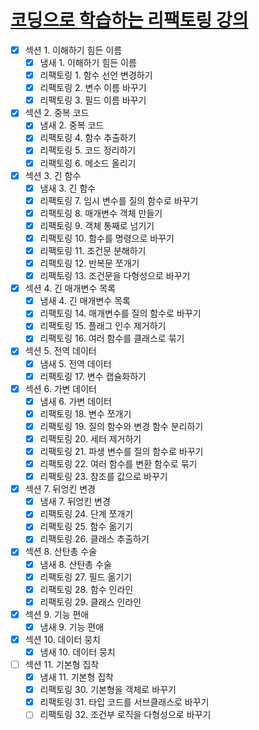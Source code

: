 # [코딩으로 학습하는 리팩토링 강의](https://www.inflearn.com/course/%EB%A6%AC%ED%8C%A9%ED%86%A0%EB%A7%81/dashboard)

- [X] 섹션 1. 이해하기 힘든 이름
    - [X] 냄새 1. 이해하기 힘든 이름
    - [X] 리팩토링 1. 함수 선언 변경하기
    - [X] 리팩토링 2. 변수 이름 바꾸기
    - [X] 리팩토링 3. 필드 이름 바꾸기

- [x] 섹션 2. 중복 코드
    - [X] 냄새 2. 중복 코드
    - [X] 리팩토링 4. 함수 추출하기
    - [X] 리팩토링 5. 코드 정리하기
    - [X] 리팩토링 6. 메소드 올리기

- [x] 섹션 3. 긴 함수
    - [X] 냄새 3. 긴 함수
    - [X] 리팩토링 7. 임시 변수를 질의 함수로 바꾸기
    - [x] 리팩토링 8. 매개변수 객체 만들기
    - [x] 리팩토링 9. 객체 통째로 넘기기
    - [x] 리팩토링 10. 함수를 명령으로 바꾸기
    - [x] 리팩토링 11. 조건문 분해하기
    - [x] 리팩토링 12. 반복문 쪼개기
    - [x] 리팩토링 13. 조건문을 다형성으로 바꾸기
- [x] 섹션 4. 긴 매개변수 목록
    - [x] 냄새 4. 긴 매개변수 목록
    - [x] 리팩토링 14. 매개변수를 질의 함수로 바꾸기
    - [x] 리팩토링 15. 플래그 인수 제거하기
    - [x] 리팩토링 16. 여러 함수를 클래스로 묶기

- [x] 섹션 5. 전역 데이터
    - [x] 냄새 5. 전역 데이터
    - [x] 리팩토링 17. 변수 캡슐화하기

- [x] 섹션 6. 가변 데이터
  - [x] 냄새 6. 가변 데이터
  - [x] 리팩토링 18. 변수 쪼개기
  - [x] 리팩토링 19. 질의 함수와 변경 함수 분리하기
  - [x] 리팩토링 20. 세터 제거하기
  - [x] 리팩토링 21. 파생 변수를 질의 함수로 바꾸기
  - [x] 리팩토링 22. 여러 함수를 변환 함수로 묶기
  - [x] 리팩토링 23. 참조를 값으로 바꾸기

- [x] 섹션 7. 뒤엉킨 변경
  - [x] 냄새 7. 뒤엉킨 변경
  - [x] 리팩토링 24. 단계 쪼개기
  - [x] 리팩토링 25. 함수 옮기기
  - [x] 리팩토링 26. 클래스 추출하기

- [x] 섹션 8. 산탄총 수술
  - [x] 냄새 8. 산탄총 수술
  - [x] 리팩토링 27. 필드 옮기기
  - [x] 리팩토링 28. 함수 인라인
  - [x] 리팩토링 29. 클래스 인라인

- [x] 섹션 9. 기능 편애
  - [x] 냄새 9. 기능 편애

- [x] 섹션 10. 데이터 뭉치
  - [x] 냄새 10. 데이터 뭉치

- [ ] 섹션 11. 기본형 집착
  - [x] 냄새 11. 기본형 집착
  - [x] 리팩토링 30. 기본형을 객체로 바꾸기
  - [x] 리팩토링 31. 타입 코드를 서브클래스로 바꾸기
  - [ ] 리팩토링 32. 조건부 로직을 다형성으로 바꾸기
